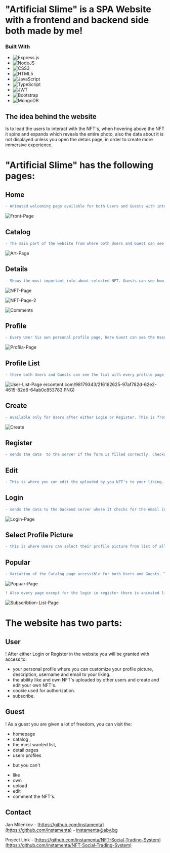 # "Artificial Slime" is a SPA Website with a frontend and backend side both made by me!
### Built With

* ![Express.js](https://img.shields.io/badge/express.js-%23404d59.svg?style=for-the-badge&logo=express&logoColor=%2361DAFB)
* ![NodeJS](https://img.shields.io/badge/node.js-6DA55F?style=for-the-badge&logo=node.js&logoColor=white)
* ![CSS3](https://img.shields.io/badge/css3-%231572B6.svg?style=for-the-badge&logo=css3&logoColor=white)
* ![HTML5](https://img.shields.io/badge/html5-%23E34F26.svg?style=for-the-badge&logo=html5&logoColor=white)
* ![JavaScript](https://img.shields.io/badge/javascript-%23323330.svg?style=for-the-badge&logo=javascript&logoColor=%23F7DF1E)
* ![TypeScript](https://img.shields.io/badge/typescript-%23007ACC.svg?style=for-the-badge&logo=typescript&logoColor=white)
* ![JWT](https://img.shields.io/badge/JWT-black?style=for-the-badge&logo=JSON%20web%20tokens)
* ![Bootstrap](https://img.shields.io/badge/bootstrap-%23563D7C.svg?style=for-the-badge&logo=bootstrap&logoColor=white)
* ![MongoDB](https://img.shields.io/badge/MongoDB-%234ea94b.svg?style=for-the-badge&logo=mongodb&logoColor=white)
   
## The idea behind the website

Is to lead the users to interact with the NFT's,
when hovering above the NFT it spins and expands which reveals the entire photo,
also the data about it is not displayed unless you open the detais page, in order
to create more immersive experience.

# "Artificial Slime" has the following pages: 



## Home 
```diff
- Animated welcoming page available for both Users and Guests with interactive part where the most popular NFT's are displayed.
``` 
      
![Front-Page](https://user-images.githubusercontent.com/98179343/216161956-c5f8b56c-26b8-4407-9bb0-c65daa2da8f7.png)

 ## Catalog 
```diff
- The main part of the website from where both Users and Guest can see the list of every NFT uploaded to the website. The main catalog page inclues, fully working search box which supplie you with data about search input matches.
```      
![Art-Page](https://user-images.githubusercontent.com/98179343/216162538-c2c30f9b-ea3c-4a70-a762-18dd9e7e1d50.png)

## Details
```diff
- Shows the most important info about selected NFT. Guests can see how much likes and owns it has as well as the price and the name of the person who uploaded it which leads to his personal Profile page, Users can see this info too and gain the power to Own and Like. Liking NFT adds it to your  "Liked List' and owning NFT adds it to your "Owned List" but also gives you the ability to pick it as your profile picture to add a unique self expression customization. Registered users can leave comments under posts. Comments have working link to the Commenter's profile as well as the date on which they were added. The Commenter canremove it with the trashbin icon if wanted.
```      

![NFT-Page](https://user-images.githubusercontent.com/98179343/216162599-0cb92fd4-20f8-4fdb-8f3c-2ec84a62ca99.PNG)

![NFT-Page-2](https://user-images.githubusercontent.com/98179343/216162601-956501b6-5dac-4f03-a5fb-ba150d207d7b.PNG)

![Comments](https://user-images.githubusercontent.com/98179343/216162549-7c576b52-a465-4263-b1f8-37ae5c63f3e0.PNG)

 ## Profile 
```diff
- Every User his own personal profile page, here Guest can see the User's name, description and picture as well as how much NFT's they own and like from where they can click the link and see the list of all of the user's owned and liked NFT's, as a User you can change your picture, description and username as long as they remain unique.
```        
      
![Profila-Page](https://user-images.githubusercontent.com/98179343/216163517-b7c1ab22-cb06-400f-a165-f84b9c1284df.PNG)    
    
##  Profile List 
```diff
- there both Users and Guests can see the list with every profile page, and access their profile pages.
```       

![User-List-Page](https://user-images.githubusercontent.com/98179343/216162633-fb020e96-fecd-4494-92a2-0f60db0069f6.png)
ercontent.com/98179343/216162625-97af782d-62e2-4615-82d6-64ab0c853783.PNG)
      
##  Create 
```diff
- Available only for Users after either Login or Register. This is from where you can upload your own NFT. After uploading you are redirected to your newly created details page of the NFT from where you can always edit it or delete it.  Every NFT you upload is automatically added your own list.
```   

![Create](https://user-images.githubusercontent.com/98179343/216162553-87355ae1-5c03-4080-8ec6-cba64dc819ca.PNG)

##  Register 
```diff
- sends the data  to the server if the form is filled correctly. Checks if the username and email are unique, and hashes your password, after that creates the user profile and stores the data in the MongoDB database. After successful register it redirects you to your newly created user profile. 
```
    
##  Edit 
```diff
- This is where you can edit the uploaded by you NFT's to your liking.
```    

##  Login 
```diff
- sends the data to the backend server where it checks for the email in the database, if there is match takes the passwords and compares them. If the password match a JWT Cookie token is created and send to the Client for authorization this gives access to the interactive part of the social media website.
```      
      
![Login-Page](https://user-images.githubusercontent.com/98179343/216162591-6fe6703e-4c79-4b11-a64f-74c190699679.png)

##  Select Profile Picture 
```diff
- this is where Users can select their profile picture from list of all the uploaded and owned NFT's by them.
```     
  ##  Popular
```diff
- Variation of the Catalog page accessible for both Users and Guests. The NFT's are dispalyed in different order starting from the most expensive and popular.
```  

![Popuar-Page](https://user-images.githubusercontent.com/98179343/216162615-e7f1842a-3960-45c2-9071-bc4d4722edfa.png)
    
```diff
! Also every page except for the login in register there is animated list with all all the subscribtion plans - "Bronze", "Silver" and "Gold" but for now there is no way to subscribe.
```  

![Subscribtion-List-Page](https://user-images.githubusercontent.com/98179343/216162629-63fce849-e10f-4380-8e2c-bda3be34b90a.png)

# The website has two parts:

## User
! After either Login or Register in the website you will be granted with access to:
* your personal profile where you can customize your profile picture, description, username and email to your liking.
* the ability like and own NFT's uploaded by other users and create and edit your own NFT's.
* cookie used for authorization.
* subscribe.
 
## Guest 
! As a guest you are given a lot of freedom, you can visit the:
* homepage
* catalog , 
* the most wanted list, 
* detail pages 
* users profiles
- but you can't 
* like
* own
* upload
* edit 
* comment 
the NFT's.

## Contact

Jan Milenkov - [https://github.com/instamenta](https://github.com/instamenta) - instamenta@abv.bg

Project Link - [https://github.com/instamenta/NFT-Social-Trading-System](https://github.com/instamenta/NFT-Social-Trading-System)
